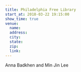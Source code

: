 ```yaml
---
title: Philadelphia Free Library
start_at: 2018-03-22 19:15:00
show_time: true
venue:
  name:
  address:
  city:
  state:
  zip:
  link:
---
```



Anna Badkhen and Min Jin Lee